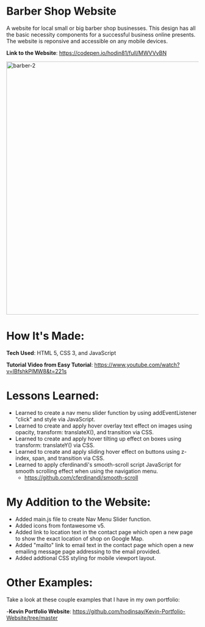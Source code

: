 # Barber Shop Website

A website for local small or big barber shop businesses. This design has all the basic necessity components for a successful business online presents. The website is reponsive and accessible on any mobile devices. 

**Link to the Website**: https://codepen.io/hodin81/full/MWVVvBN

<img width="664" alt="barber-2" src="https://user-images.githubusercontent.com/100463706/190225550-c78e40c8-c0c5-4c80-b4ce-4fa4de52f37f.png">

# How It's Made: 

**Tech Used**: HTML 5, CSS 3, and JavaScript

**Tutorial Video from Easy Tutorial**: https://www.youtube.com/watch?v=lBfshkPlMW8&t=221s

# Lessons Learned:

- Learned to create a nav menu slider function by using addEventListener "click" and style via JavaScript.
- Learned to create and apply hover overlay text effect on images using opacity, transform: translateX(), and transition via CSS. 
- Learned to create and apply hover tilting up effect on boxes using transform: translateY() via CSS.
- Learned to create and apply sliding hover effect on buttons using z-index, span, and transition via CSS.
- Learned to apply cferdinandi's smooth-scroll script JavaScript for smooth scrolling effect when using the navigation menu. 
  - https://github.com/cferdinandi/smooth-scroll 

# My Addition to the Website:

- Added main.js file to create Nav Menu Slider function.
- Added icons from fontawesome v5. 
- Added link to location text in the contact page which open a new page to show the exact location of shop on Google Map.
- Added "mailto" link to email text in the contact page which open a new emailing message page addressing to the email provided.  
- Added addtional CSS styling for mobile viewport layout.

# Other Examples: 

Take a look at these couple examples that I have in my own portfolio:

-**Kevin Portfolio Website**: https://github.com/hodinsay/Kevin-Portfolio-Website/tree/master
